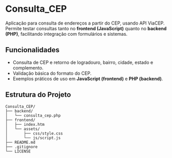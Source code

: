 # Consulta_CEP

Aplicação para consulta de endereços a partir do CEP, usando API ViaCEP.
Permite testar consultas tanto no **frontend (JavaScript)** quanto no **backend (PHP)**, facilitando integração com formulários e sistemas.

## Funcionalidades
- Consulta de CEP e retorno de logradouro, bairro, cidade, estado e complemento.
- Validação básica do formato do CEP.
- Exemplos práticos de uso em **JavaScript (frontend)** e **PHP (backend)**.

## Estrutura do Projeto
```
Consulta_CEP/
├── backend/
│   └── consulta_cep.php
├── frontend/
│   ├── index.htm
│   └── assets/
│       ├── css/style.css
│       └── js/script.js
├── README.md
├── .gitignore
└── LICENSE
```
